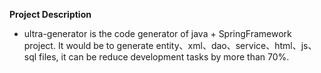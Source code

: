 **Project Description** 
- ultra-generator is the code generator of java + SpringFramework project. It would be to generate entity、xml、dao、service、html、js、sql files, it can be reduce development tasks by more than 70%.
<br> 
